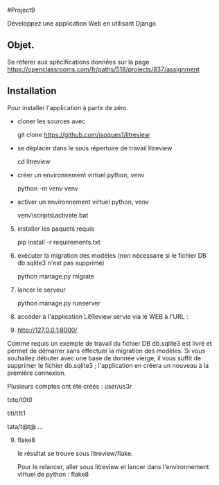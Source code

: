 #Project9

Développez une application Web en utilisant Django

## Objet.  
Se référer aux spécifications données sur la page https://openclassrooms.com/fr/paths/518/projects/837/assignment

## Installation

Pour installer l'application à partir de zéro.

- cloner les sources avec 

    git clone https://github.com/jsoques1/litreview

- se déplacer dans le sous répertoire de travail litreview

    cd litreview

- créer un environnement virtuel python, venv

    python -m venv venv

- activer un environnement virtuel python, venv

    venv\scripts\activate.bat

5. installer les paquets requis

    pip install -r requirements.txt

6. exécuter la migration des modèles (non nécessaire si le fichier DB db.sqlite3 n'est pas supprimé)

    python manage.py migrate

7. lancer le serveur

    python manage.py runserver

8. accéder à l'application LitReview servie via le WEB à l'URL :
9. 
    http://127.0.0.1:8000/


Comme requis un exemple de travail du fichier DB db.sqlite3 est livré et permet de démarrer sans effectuer la migration des modèles. 
Si vous souhaitez débuter avec une base de donnée vierge, il vous suffit de supprimer le fichier db.sqlite3 ; 
l'application en créera un nouveau à la première connexion.

Plusieurs comptes ont été créés :
user/us3r

toto/t0t0

titi/t1t1

tata/t@t@
...

9. flake8

     le résultat se trouve sous litreview/flake. 

      Pour le relancer, aller sous litreview et lancer dans l'environnement virtuel de python :
      flake8